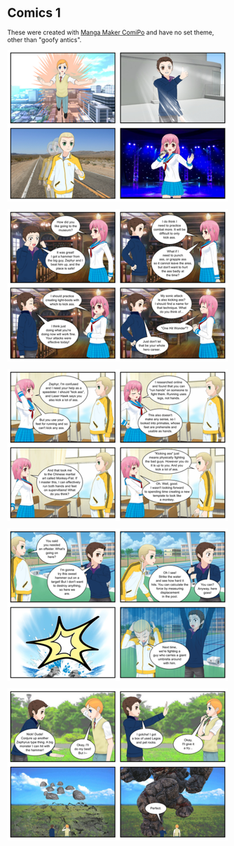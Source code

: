 <!-- TITLE: Comics 1 -->
<!-- SUBTITLE: Random comics -->

# Comics 1
These were created with [Manga Maker ComiPo](https://www.comipo.com/en/) and have no set theme, other than "goofy antics".

![Sycamour 001](/uploads/sycamour-comics/sycamour-001.png "Sycamour 001")

![Sycamour 002](/uploads/sycamour-comics/sycamour-002.png "Sycamour 002")

![Sycamour 003](/uploads/sycamour-comics/sycamour-003.png "Sycamour 003")

![Sycamour 004](/uploads/sycamour-comics/sycamour-004.png "Sycamour 004")

![Sycamour 005](/uploads/sycamour-comics/sycamour-005.png "Sycamour 005")

